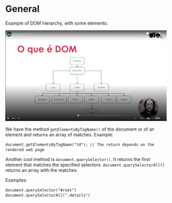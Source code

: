# General

Example of DOM hierarchy, with some elements:

![example of DOM hierarchy](images/example-of-DOM-hierarchy.png)

We have the method `getElementsByTagName()` of the document or of an element and returns an array of matches. Example:

```
document.getElementsByTagName("td"); // The return depends on the rendered web page
```

Another cool method is `document.querySelector()`. It returns the first element that matches the specified selectors. `document.querySelectorAll()` returns an array with the matches.

Examples:

```
document.querySelector("#root")
document.querySelectorAll(".details")
```